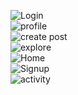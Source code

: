 ![Login](https://github.com/user-attachments/assets/53957e43-ac82-4807-8b4b-8c5700059f5d)
<br/>
![profile](https://github.com/user-attachments/assets/4662a49f-938d-467f-ac4e-8d3e5f481b5c)
<br/>
![create post](https://github.com/user-attachments/assets/06530477-be32-45db-981a-0d98bd6846f2)
<br/>
![explore](https://github.com/user-attachments/assets/b5787ee9-9f22-4e4e-9050-fcb53bea622a)
<br/>
![Home](https://github.com/user-attachments/assets/734b2ac7-4e5f-440b-94f6-bfce17e7948d)
<br/>
![Signup](https://github.com/user-attachments/assets/a9e01fc7-1e0d-42a7-a74c-0e41430a4088)
<br/>
![activity](https://github.com/user-attachments/assets/753d9304-7a07-4c05-af98-128c2745d857)
<br/>
